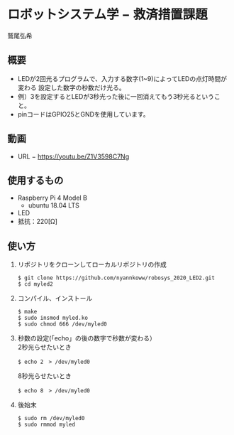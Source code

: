 # ロボットシステム学 − 救済措置課題
鷲尾弘希
## 概要
- LEDが2回光るプログラムで、入力する数字(1~9)によってLEDの点灯時間が変わる
設定した数字の秒数だけ光る。
- 例）3を設定するとLEDが3秒光った後に一回消えてもう3秒光るということ。
- pinコードはGPIO25とGNDを使用しています。
## 動画
- URL − https://youtu.be/Z1V3598C7Ng
## 使用するもの
- Raspberry Pi 4 Model B
  - ubuntu 18.04 LTS
- LED
- 抵抗：220[Ω]
## 使い方
1. リポジトリをクローンしてローカルリポジトリの作成
   ```
   $ git clone https://github.com/nyannkoww/robosys_2020_LED2.git
   $ cd myled2
   ```
2. コンパイル、インストール
   ```
   $ make
   $ sudo insmod myled.ko
   $ sudo chmod 666 /dev/myled0
   ```
3. 秒数の設定(「echo」の後の数字で秒数が変わる）    
   2秒光らせたいとき
   ```
   $ echo 2　> /dev/myled0
   ```
   8秒光らせたいとき
   ```
   $ echo 8　> /dev/myled0
   ```
4. 後始末
   ```
   $ sudo rm /dev/myled0
   $ sudo rmmod myled
   ```
